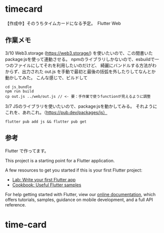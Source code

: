 # timecard

【作成中】そのうちタイムカードになる予定。　Flutter Web
## 作業メモ

3/10
Web3.storage (https://web3.storage/) を使いたいので、この間書いたpackage:jsを使って連動させる。
npmのライブラリしかないので、esbuildで一つのファイルにしてそれを利用したいのだけど、
綺麗にバンドルする方法がわからず、出力された out.js を手動で最初と最後の括弧を外したりしてなんとか動かしてみた。
こんな感じで、ビルドして
```
cd js_bundle
npm run build
cp out.js ../web/out.js // <- 要：手作業で使うfunctionが見えるように調整
```


3/7
JSのライブラリを使いたいので、package:jsを動かしてみる。
それようにこれを、あれこれ。（https://pub.dev/packages/js）
```
flutter pub add js && flutter pub get
```


## 参考
Flutter で作ってます。

This project is a starting point for a Flutter application.

A few resources to get you started if this is your first Flutter project:

- [Lab: Write your first Flutter app](https://flutter.dev/docs/get-started/codelab)
- [Cookbook: Useful Flutter samples](https://flutter.dev/docs/cookbook)

For help getting started with Flutter, view our
[online documentation](https://flutter.dev/docs), which offers tutorials,
samples, guidance on mobile development, and a full API reference.
# time-card
